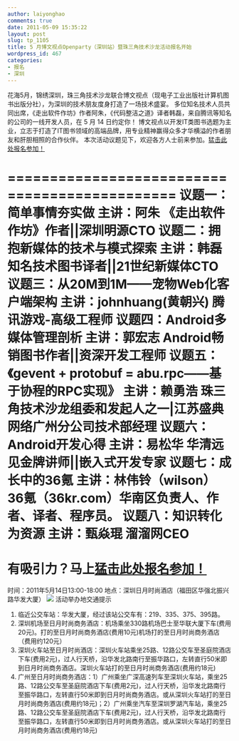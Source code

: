 ```yaml
---
author: laiyonghao
comments: true
date: 2011-05-09 15:35:22
layout: post
slug: tp_1105
title: 5 月博文视点Openparty（深圳站）暨珠三角技术沙龙活动报名开始
wordpress_id: 467
categories:
- 报名
- 深圳
---
```


花海5月，锦绣深圳，珠三角技术沙龙联合博文视点（现电子工业出版社计算机图书出版分社），为深圳的技术朋友度身打造了一场技术盛宴。
多位知名技术人员共同出席，《走出软件作坊》作者阿朱，《代码整洁之道》译者韩磊，来自腾讯等知名的公司的一线开发人员，在 5 月 14 日约定你！
博文视点以开发IT类图书选题为主业，立志于打造了IT图书领域的高端品牌，用专业精神赢得众多才华横溢的作者朋友和肝胆相照的合作伙伴。
本次活动议题见下，欢迎各方人士前来参加。[猛击此处报名参加！](http://f.jeffkit.info/techparty/tp_1105_sz/)
<!-- more -->
==============================================
**议题一：简单事情夯实做**
主讲：阿朱
《走出软件作坊》作者||深圳明源CTO
**议题二：拥抱新媒体的技术与模式探索**
主讲：韩磊
知名技术图书译者||21世纪新媒体CTO
**议题三：从20M到1M——宠物Web化客户端架构**
主讲：johnhuang(黄朝兴)
腾讯游戏-高级工程师
**议题四：Android多媒体管理剖析**
主讲：郭宏志
Android畅销图书作者||资深开发工程师
**议题五：《gevent + protobuf = abu.rpc——基于协程的RPC实现》**
主讲：赖勇浩
珠三角技术沙龙组委和发起人之一|江苏盛典网络广州分公司技术部经理
**议题六：Android开发心得**
主讲：易松华
华清远见金牌讲师||嵌入式开发专家
**议题七：成长中的36氪**
主讲：林伟铃（wilson）
36氪（36kr.com）华南区负责人、作者、译者、程序员。
**议题八：知识转化为资源**
主讲：甄焱琨
溜溜网CEO
===================================================
有吸引力？马上[猛击此处报名参加！](http://f.jeffkit.info/techparty/tp_1105_sz/)
===================================================
时间：2011年5月14日13:00-18:00
地点：深圳日月时尚酒店（福田区华强北振兴路华发大厦）
![](http://www.broadview.com.cn/dajiangtang/images/untitled.jpg)
活动举办地交通提示
1. 临近公交车站：华发大厦，经过该站公交车有：219、335、375、395路。
2. 深圳机场至日月时尚商务酒店：机场乘坐330路机场巴士至华联大厦下车(费用20元)。打的至日月时尚商务酒店(费用10元)机场打的至日月时尚商务酒店（费用约120元）
3. 深圳火车站至日月时尚酒店：深圳火车站乘坐25路、12路公交车至圣庭院酒店下车(费用2元)，过人行天桥，沿华发北路南行至振华路口，左转直行50米即到日月时尚商务酒店。深圳火车站打的至日月时尚商务酒店(费用约18元)
4. 广州至日月时尚商务酒店：1）广州乘坐广深高速列车至深圳火车站，乘坐25路、12路公交车至圣庭院酒店下车(费用2元)，过人行天桥，沿华发北路南行至振华路口，左转直行50米即到日月时尚商务酒店。或从深圳火车站打的至日月时尚商务酒店(费用约18元)；2）广州乘坐汽车至深圳罗湖汽车站，乘坐25路、12路公交车至圣庭院酒店下车(费用2元)，过人行天桥，沿华发北路南行至振华路口，左转直行50米即到日月时尚商务酒店。或从深圳火车站打的至日月时尚商务酒店(费用约18元)
